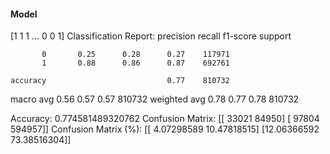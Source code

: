 #### Model
[1 1 1 ... 0 0 1]
Classification Report:
              precision    recall  f1-score   support

           0       0.25      0.28      0.27    117971
           1       0.88      0.86      0.87    692761

    accuracy                           0.77    810732
   macro avg       0.56      0.57      0.57    810732
weighted avg       0.78      0.77      0.78    810732

Accuracy: 0.774581489320762
Confusion Matrix:
[[ 33021  84950]
 [ 97804 594957]]
Confusion Matrix (%):
[[ 4.07298589 10.47818515]
 [12.06366592 73.38516304]]
